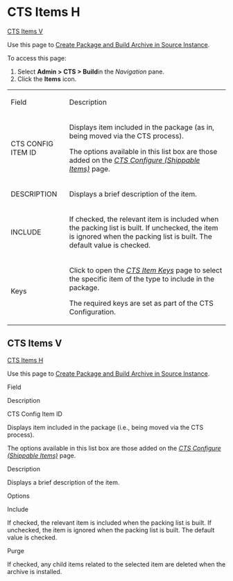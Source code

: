 # CTS Items H

[CTS Items V](#CTS_Items_V)

<div class="use">

Use this page to [Create Package and Build Archive in Source
Instance](../Use_Cases/CreatePckgeBuildArcSrceInstance.htm).

</div>

To access this page:

1.  Select **Admin \> CTS \> Build**in the *Navigation* pane.
2.  Click the **Items** icon.

<table>
<tbody>
<tr class="odd">
<td><p>Field</p></td>
<td><p>Description</p></td>
</tr>
<tr class="even">
<td><p>CTS CONFIG ITEM ID</p></td>
<td><p>Displays item included in the package (as in, being moved via the CTS process).</p>
<p>The options available in this list box are those added on the <em><a href="CTS%20Configure%20Shippable%20Items.htm">CTS Configure (Shippable Items)</a></em> page.</p></td>
</tr>
<tr class="odd">
<td><p>DESCRIPTION</p></td>
<td><p>Displays a brief description of the item.</p></td>
</tr>
<tr class="even">
<td><p>INCLUDE</p></td>
<td><p>If checked, the relevant item is included when the packing list is built. If unchecked, the item is ignored when the packing list is built. The default value is checked.</p></td>
</tr>
<tr class="odd">
<td><p>Keys</p></td>
<td><p>Click to open the <a href="CTS_Item_Keys.htm"><em>CTS Item Keys</em></a> page to select the specific item of the type to include in the package.</p>
<p>The required keys are set as part of the CTS Configuration.</p></td>
</tr>
</tbody>
</table>

## <span id="CTS_Items_V"></span>CTS Items V

[CTS Items H](CTS_Items_H.htm)

<div class="use">

Use this page to [Create Package and Build Archive in Source
Instance](../Use_Cases/CreatePckgeBuildArcSrceInstance.htm).

</div>

Field

Description

CTS Config Item ID

Displays item included in the package (i.e., being moved via the CTS
process).

The options available in this list box are those added on the *[CTS
Configure (Shippable Items)](CTS%20Configure%20Shippable%20Items.htm)*
page.

Description

Displays a brief description of the item.

Options

Include

If checked, the relevant item is included when the packing list is
built. If unchecked, the item is ignored when the packing list is built.
The default value is checked.

Purge

If checked, any child items related to the selected item are deleted
when the archive is installed.
